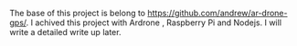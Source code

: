
The base of this project is belong to  https://github.com/andrew/ar-drone-gps/. I achived this project with Ardrone , Raspberry Pi and Nodejs. I will write a detailed write up later.
